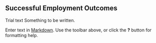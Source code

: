 ## Successful Employment Outcomes
Trial text
Something to be written.

Enter text in [Markdown](http://daringfireball.net/projects/markdown/). Use the toolbar above, or click the **?** button for formatting help.
